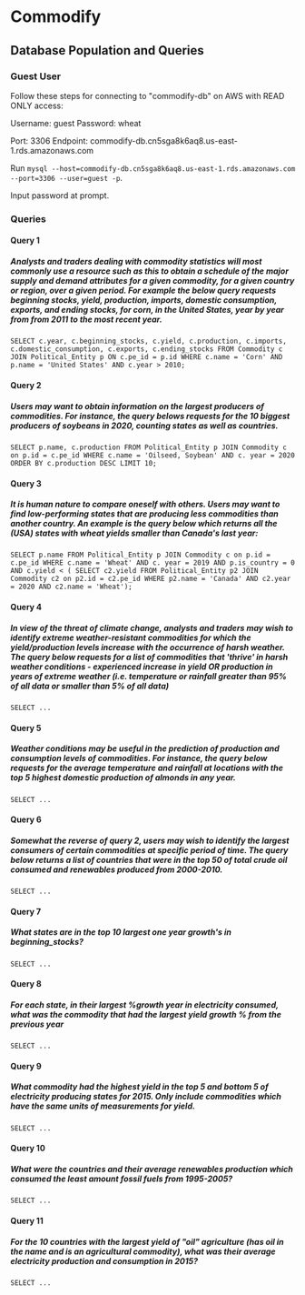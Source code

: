 # Commodify

## Database Population and Queries

### Guest User

Follow these steps for connecting to "commodify-db" on AWS with READ ONLY access:

Username: guest
Password: wheat

Port: 3306
Endpoint: commodify-db.cn5sga8k6aq8.us-east-1.rds.amazonaws.com

Run `mysql --host=commodify-db.cn5sga8k6aq8.us-east-1.rds.amazonaws.com --port=3306 --user=guest -p`.

Input password at prompt.

### Queries

#### Query 1

##### Analysts and traders dealing with commodity statistics will most commonly use a resource such as this to obtain a schedule of the major supply and demand attributes for a given commodity, for a given country or region, over a given period. For example the below query requests beginning stocks, yield, production, imports, domestic consumption, exports, and ending stocks, for corn, in the United States, year by year from from 2011 to the most recent year.

`SELECT c.year, c.beginning_stocks, c.yield, c.production, c.imports, c.domestic_consumption, c.exports, c.ending_stocks
FROM Commodity c JOIN Political_Entity p ON c.pe_id = p.id
WHERE c.name = 'Corn' AND p.name = 'United States' AND c.year > 2010;`

#### Query 2

##### Users may want to obtain information on the largest producers of commodities. For instance, the query belows requests for the 10 biggest producers of soybeans in 2020, counting states as well as countries.

`SELECT p.name, c.production
FROM Political_Entity p JOIN Commodity c on p.id = c.pe_id
WHERE c.name = 'Oilseed, Soybean' AND c. year = 2020
ORDER BY c.production DESC
LIMIT 10;`

#### Query 3

##### It is human nature to compare oneself with others. Users may want to find low-performing states that are producing less commodities than another country. An example is the query below which returns all the (USA) states with wheat yields smaller than Canada's last year:

`SELECT p.name
FROM Political_Entity p JOIN Commodity c on p.id = c.pe_id
WHERE c.name = 'Wheat' AND c. year = 2019 AND p.is_country = 0 AND c.yield < (
	SELECT c2.yield
	FROM Political_Entity p2 JOIN Commodity c2 on p2.id = c2.pe_id
	WHERE p2.name = 'Canada' AND c2.year = 2020 AND c2.name = 'Wheat');`

#### Query 4

##### In view of the threat of climate change, analysts and traders may wish to identify extreme weather-resistant commodities for which the yield/production levels increase with the occurrence of harsh weather. The query below requests for a list of commodities that 'thrive' in harsh weather conditions - experienced increase in yield OR production in years of extreme weather (i.e. temperature or rainfall greater than 95% of all data or smaller than 5% of all data)

`SELECT ...`

#### Query 5

##### Weather conditions may be useful in the prediction of production and consumption levels of commodities. For instance, the query below requests for the average temperature and rainfall at locations with the top 5 highest domestic production of almonds in any year. 

`SELECT ...`

#### Query 6

##### Somewhat the reverse of query 2, users may wish to identify the largest consumers of certain commodities at specific period of time. The query below returns a list of countries that were in the top 50 of total crude oil consumed and renewables produced from 2000-2010.

`SELECT ...`

#### Query 7

##### What states are in the top 10 largest one year growth's in beginning_stocks?

`SELECT ...`

#### Query 8

##### For each state, in their largest %growth year in electricity consumed, what was the commodity that had the largest yield growth % from the previous year

`SELECT ...`

#### Query 9

##### What commodity had the highest yield in the top 5 and bottom 5 of electricity producing states for 2015. Only include commodities which have the same units of measurements for yield.

`SELECT ...`

#### Query 10

##### What were the countries and their average renewables production which consumed the least amount fossil fuels from 1995-2005?

`SELECT ...`

#### Query 11

##### For the 10 countries with the largest yield of "oil" agriculture (has oil in the name and is an agricultural commodity), what was their average electricity production and consumption in 2015?

`SELECT ...`




